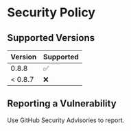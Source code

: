 # Security Policy

## Supported Versions

| Version | Supported          |
| ------- | ------------------ |
| 0.8.8   | :white_check_mark: |
| < 0.8.7 | :x:                |

## Reporting a Vulnerability

Use GitHub Security Advisories to report.
